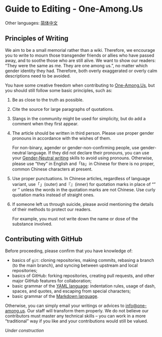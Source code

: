 # Guide to Editing - One-Among.Us

Other languages: [简体中文](EditingGuide-zh_Hans.md)

## Principles of Writing

We aim to be a small memorial rather than a wiki.
Therefore, we encourage you to write to mourn those transgender friends or allies who have passed away,
and to soothe those who are still alive.
We want to show our readers: “They were the same as me. They are one among us.”, no matter which gender identity they had.
Therefore, both overly exaggerated or overly calm descriptions need to be avoided.

You have some creative freedom when contributing to [One-Among.Us](https://one-among.us), but you should still follow some basic principles, such as:

1.  Be as close to the truth as possible.

2.  Cite the source for large paragraphs of quotations.

3.  Slangs in the community might be used for simplicity, but do add a comment when they first appear.

4.  The article should be written in third person.
    Please use proper gender pronouns in accordance with the wishes of them.

    For non-binary, agender or gender-non-confirming people,
    use gender-neutral language.
    If they did not declare their pronouns,
    you can use your [Gender-Neutral writing](https://www.justice.gc.ca/eng/rp-pr/csj-sjc/legis-redact/legistics/p1p15.html) skills to avoid using pronouns.
    Otherwise,
    please use “they” in English and「ta」in Chinese for there is no proper, common Chinese characters at present.

5.  Use proper punctuations.
    In Chinese articles, regardless of language variant, use「」(outer) and『』(inner) for quotation marks in place of “” or ‘’ unless the words in the quotation marks are not Chinese.
    Use curly quotation marks instead of straight ones.

6.  If someone left us through suicide, please avoid mentioning the details of their methods to protect our readers.

    For example, you must not write down the name or dose of the substance involved.

## Contributing with GitHub

Before proceeding, please confirm that you have knowledge of:
- basics of `git`: cloning repositories, making commits, rebasing a branch (to the main branch), and syncing between upstream and local repositories;
- basics of GitHub: forking repositories, creating pull requests, and other major GitHub features for collaboration;
- basic grammar of the [YAML language](https://yaml.org/): indentation rules, usage of dash, spaces, and quotes, and escaping from special characters;
- basic grammar of the [Markdown language](https://www.markdownguide.org/).

Otherwise, you can simply email your writings or advices to [info@one-among.us](mailto:info@one-among.us).
Our staff will transform them properly.
We do not believe our contributors must master any technical skills – you can work in a more “traditional” way if you like and your contributions would still be valued.

*Under construction*
